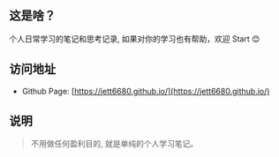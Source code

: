 ## 这是啥？

个人日常学习的笔记和思考记录, 如果对你的学习也有帮助，欢迎 Start 😊

## 访问地址

- Github Page: [https://jett6680.github.io/](https://jett6680.github.io/)

## 说明

> 不用做任何盈利目的, 就是单纯的个人学习笔记。
